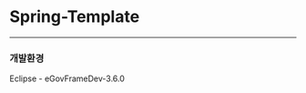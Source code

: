 # Spring-Template
----------------------------------------

### 개발환경
    
Eclipse - eGovFrameDev-3.6.0 

